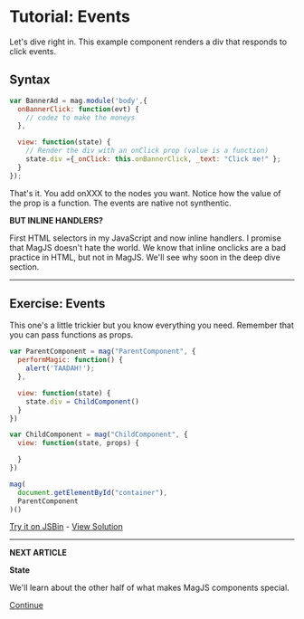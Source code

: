 # Tutorial: Events

Let's dive right in. This example component renders a div that responds to click events.

## Syntax

```js
var BannerAd = mag.module('body',{
  onBannerClick: function(evt) {
    // codez to make the moneys
  },

  view: function(state) {
    // Render the div with an onClick prop (value is a function)
    state.div ={_onClick: this.onBannerClick, _text: "Click me!" };
  }
});
```

That's it. You add onXXX to the nodes you want. 
Notice how the value of the prop is a function.
The events are native not synthentic.

**BUT INLINE HANDLERS?**

First HTML selectors in my JavaScript and now inline handlers. 
I promise that MagJS doesn't hate the world. We know that inline onclicks are a bad practice in HTML, but not in MagJS. 
We'll see why soon in the deep dive section.

<hr>

## Exercise: Events

This one's a little trickier but you know everything you need. Remember that you can pass functions as props.

```js
var ParentComponent = mag("ParentComponent", {
  performMagic: function() {
    alert('TAADAH!');
  },

  view: function(state) {
    state.div = ChildComponent()
  }
})

var ChildComponent = mag("ChildComponent", {
  view: function(state, props) {

  }
})

mag(
  document.getElementById("container"),
  ParentComponent
)()
```

[Try it on JSBin](http://jsbin.com/godehupamo/edit) - [View Solution](http://jsbin.com/mizesenopa/edit?js,output)

<hr>

**NEXT ARTICLE**

**State**

We'll learn about the other half of what makes MagJS components special.

[Continue](https://github.com/magnumjs/mag.js/blob/master/examples/tutorials/build-with-magjs-tutorial-state.md)
